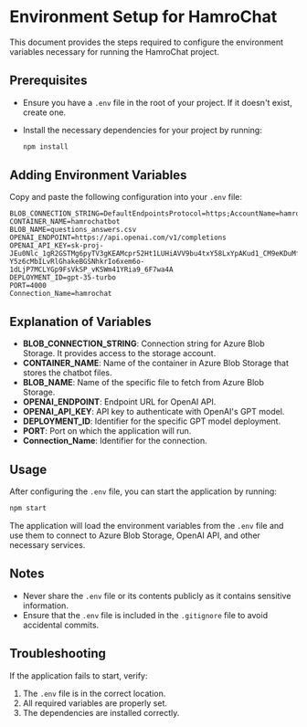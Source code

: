 # Environment Setup for HamroChat

This document provides the steps required to configure the environment variables necessary for running the HamroChat project.

## Prerequisites

- Ensure you have a `.env` file in the root of your project. If it doesn't exist, create one.
- Install the necessary dependencies for your project by running:

  ```bash
  npm install
  ```

## Adding Environment Variables

Copy and paste the following configuration into your `.env` file:

```env
BLOB_CONNECTION_STRING=DefaultEndpointsProtocol=https;AccountName=hamrochat;AccountKey=u3UvvM1JP4pOYttIa7a2BefSNq17iBc9+yGSAC9o9WSFbUm9tQ/rrMdAy7cj8iMPd1B9Cmq2Y4Zl+ASt0IfJJA==;EndpointSuffix=core.windows.net
CONTAINER_NAME=hamrochatbot
BLOB_NAME=questions_answers.csv
OPENAI_ENDPOINT=https://api.openai.com/v1/completions
OPENAI_API_KEY=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
DEPLOYMENT_ID=gpt-35-turbo
PORT=4000
Connection_Name=hamrochat
```

## Explanation of Variables

- **BLOB_CONNECTION_STRING**: Connection string for Azure Blob Storage. It provides access to the storage account.
- **CONTAINER_NAME**: Name of the container in Azure Blob Storage that stores the chatbot files.
- **BLOB_NAME**: Name of the specific file to fetch from Azure Blob Storage.
- **OPENAI_ENDPOINT**: Endpoint URL for OpenAI API.
- **OPENAI_API_KEY**: API key to authenticate with OpenAI's GPT model.
- **DEPLOYMENT_ID**: Identifier for the specific GPT model deployment.
- **PORT**: Port on which the application will run.
- **Connection_Name**: Identifier for the connection.

## Usage

After configuring the `.env` file, you can start the application by running:

```bash
npm start
```

The application will load the environment variables from the `.env` file and use them to connect to Azure Blob Storage, OpenAI API, and other necessary services.

## Notes

- Never share the `.env` file or its contents publicly as it contains sensitive information.
- Ensure that the `.env` file is included in the `.gitignore` file to avoid accidental commits.

## Troubleshooting

If the application fails to start, verify:

1. The `.env` file is in the correct location.
2. All required variables are properly set.
3. The dependencies are installed correctly.

